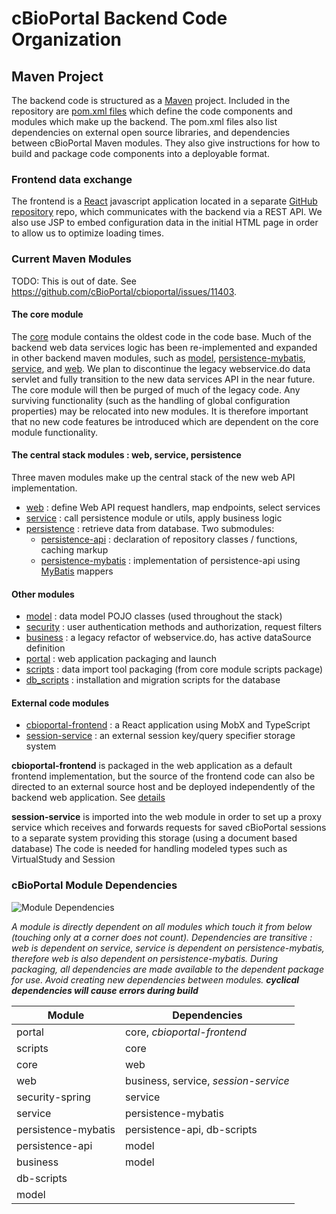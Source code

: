 # cBioPortal Backend Code Organization

## Maven Project

The backend code is structured as a [Maven](https://maven.apache.org/index.html)
project. Included in the repository are [pom.xml files](https://maven.apache.org/pom.html#What_is_the_POM)
which define the code components and modules which make up the backend. The pom.xml
files also list dependencies on external open source libraries, and dependencies between cBioPortal Maven modules.
They also give instructions for how to build and package code components into a
deployable format.

### Frontend data exchange

The frontend is a [React](https://reactjs.org/) javascript application located
in a separate [GitHub
repository](https://github.com/cBioPortal/cbioportal-frontend) repo, which
communicates with the backend via a REST API. We also use JSP  to embed
configuration data in the initial HTML page in order to allow us to optimize
loading times.

### Current Maven Modules

TODO: This is out of date. See https://github.com/cBioPortal/cbioportal/issues/11403.

#### The core module

The [core](https://github.com/cBioPortal/cbioportal/blob/master/core) module contains the oldest code in the code base. Much of
the backend web data services logic has been re-implemented and expanded in
other backend maven modules, such as [model](https://github.com/cBioPortal/cbioportal/blob/master/model),
[persistence-mybatis](https://github.com/cBioPortal/cbioportal/blob/master/persistence/persistence-mybatis),
[service](https://github.com/cBioPortal/cbioportal/blob/master/service), and [web](https://github.com/cBioPortal/cbioportal/blob/master/web). We plan to discontinue the legacy
webservice.do data servlet and fully transition to the new data services API in
the near future. The core module will then be purged of much of the legacy
code. Any surviving functionality (such as the handling of global configuration
properties) may be relocated into new modules. It is therefore important that
no new code features be introduced which are dependent on the core module
functionality.

#### The central stack modules : web, service, persistence

Three maven modules make up the central stack of the new web API implementation.

* [web](https://github.com/cBioPortal/cbioportal/blob/master/web) : define Web API request handlers, map endpoints, select services
* [service](https://github.com/cBioPortal/cbioportal/blob/master/service) : call persistence module or utils, apply business logic
* [persistence](https://github.com/cBioPortal/cbioportal/blob/master/persistence) : retrieve data from database. Two submodules:
  * [persistence-api](https://github.com/cBioPortal/cbioportal/blob/master/persistence/persistence-api) : declaration of repository classes / functions, caching markup
  * [persistence-mybatis](https://github.com/cBioPortal/cbioportal/blob/master/persistence/persistence-mybatis) : implementation of persistence-api using [MyBatis](https://mybatis.org/mybatis-3/) mappers

#### Other modules

* [model](https://github.com/cBioPortal/cbioportal/blob/master/model) : data model POJO classes (used throughout the stack)
* [security](https://github.com/cBioPortal/cbioportal/blob/master/security) : user authentication methods and authorization, request filters 
* [business](https://github.com/cBioPortal/cbioportal/blob/master/business) : a legacy refactor of webservice.do, has active dataSource definition
* [portal](https://github.com/cBioPortal/cbioportal/blob/master/portal) : web application packaging and launch
* [scripts](https://github.com/cBioPortal/cbioportal/blob/master/scripts) : data import tool packaging (from core module scripts package)
* [db_scripts](https://github.com/cBioPortal/cbioportal/blob/master/db_scripts) : installation and migration scripts for the database

#### External code modules

* [cbioportal-frontend](https://github.com/cBioPortal/cbioportal-frontend) : a React application using MobX and TypeScript
* [session-service](https://github.com/cBioPortal/session-service) : an external session key/query specifier storage system

**cbioportal-frontend** is packaged in the web application as a default frontend
implementation, but the source of the frontend code can also be directed to an external
source host and be deployed independently of the backend web application. See
[details](Deployment-Procedure.md)

**session-service** is imported into the web module in order to set up a proxy service
which receives and forwards requests for saved cBioPortal sessions to a separate system
providing this storage (using a document based database) The code is needed for handling
modeled types such as VirtualStudy and Session

### cBioPortal Module Dependencies

![Module Dependencies](images/maven-module-dependencies.png)

_A module is directly dependent on all modules which touch it from below (touching only at a corner
does not count). Dependencies are transitive : web is dependent on service, service
is dependent on persistence-mybatis, therefore web is also dependent on
persistence-mybatis. During packaging, all dependencies are made available to the
dependent package for use. Avoid creating new dependencies between modules.
**cyclical dependencies will cause errors during build**_

Module | Dependencies
------ | ------------
portal | core, _cbioportal-frontend_
scripts | core
core | web 
web | business, service, _session-service_
security-spring | service
service | persistence-mybatis
persistence-mybatis | persistence-api, db-scripts
persistence-api | model
business | model
db-scripts |
model |
